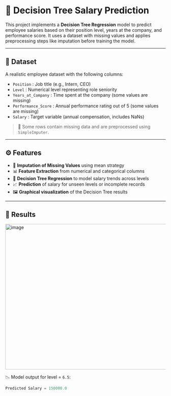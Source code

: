 
# 💼 Decision Tree Salary Prediction

This project implements a **Decision Tree Regression** model to predict employee salaries based on their position level, years at the company, and performance score. It uses a dataset with missing values and applies preprocessing steps like imputation before training the model.

---

## 📂 Dataset

A realistic employee dataset with the following columns:

- `Position` : Job title (e.g., Intern, CEO)
- `Level` : Numerical level representing role seniority
- `Years_at_Company` : Time spent at the company (some values are missing)
- `Performance_Score` : Annual performance rating out of 5 (some values are missing)
- `Salary` : Target variable (annual compensation, includes NaNs)

> 🧩 Some rows contain missing data and are preprocessed using `SimpleImputer`.

---

## ⚙️ Features

- 🧼 **Imputation of Missing Values** using mean strategy
- 📊 **Feature Extraction** from numerical and categorical columns
- 🌳 **Decision Tree Regression** to model salary trends across levels
- 📈 **Prediction** of salary for unseen levels or incomplete records
- 🖼️ **Graphical visualization** of the Decision Tree results

---

## 🧪 Results

<img width="567" height="455" alt="image" src="https://github.com/user-attachments/assets/e5b6ca6e-942c-45e4-8506-a8aa3100764a" />


📉 Model output for level = `6.5`:
```python
Predicted Salary = 150000.0

